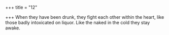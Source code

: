 +++
title = "12"

+++
When they have been drunk, they fight each other within the heart, like  those badly intoxicated on liquor.
Like the naked in the cold they stay awake. 